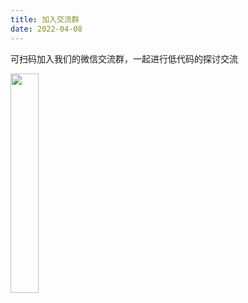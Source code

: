 ```yaml
---
title: 加入交流群
date: 2022-04-08
---
```


可扫码加入我们的微信交流群，一起进行低代码的探讨交流

<img src='/official.png' style='width:30%'>
